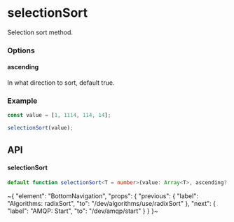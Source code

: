 
# selectionSort

Selection sort method.

### Options

#### ascending

In what direction to sort, default true.

### Example

```ts
const value = [1, 1114, 114, 14];

selectionSort(value);
```


## API

#### selectionSort

```ts
default function selectionSort<T = number>(value: Array<T>, ascending?: boolean): Array<T>;
```


~{
  "element": "BottomNavigation",
  "props": {
    "previous": {
      "label": "Algorithms: radixSort",
      "to": "/dev/algorithms/use/radixSort"
    },
    "next": {
      "label": "AMQP: Start",
      "to": "/dev/amqp/start"
    }
  }
}~
